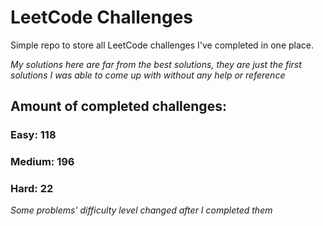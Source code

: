 
# LeetCode Challenges

Simple repo to store all LeetCode challenges I've completed in one place.

<i>My solutions here are far from the best solutions, they are just the first solutions I was able to come up with without any help or reference</i>

## Amount of completed challenges:

### Easy: 118

### Medium: 196

### Hard: 22

<i>Some problems' difficulty level changed after I completed them</i>
